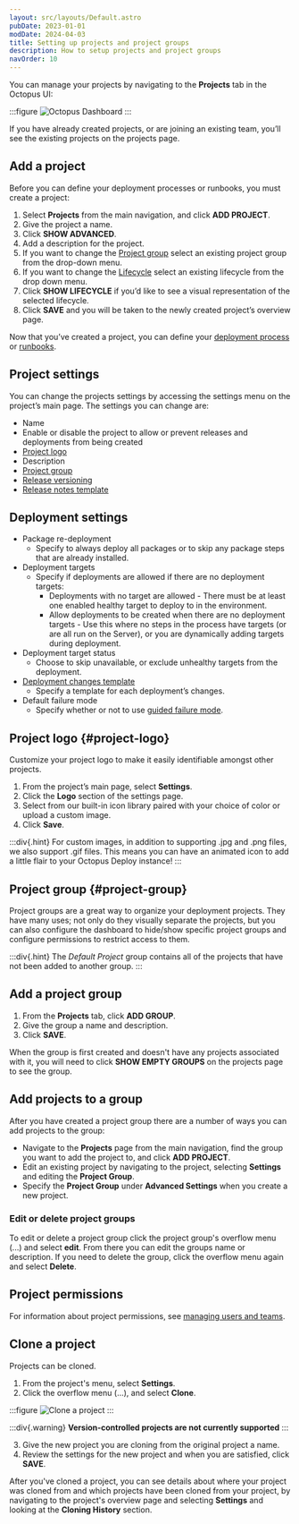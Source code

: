```yaml
---
layout: src/layouts/Default.astro
pubDate: 2023-01-01
modDate: 2024-04-03
title: Setting up projects and project groups
description: How to setup projects and project groups
navOrder: 10
---
```


You can manage your projects by navigating to the **Projects** tab in the Octopus UI:

:::figure
![Octopus Dashboard](/docs/img/projects/octopus-projects-list.png)
:::

If you have already created projects, or are joining an existing team, you’ll see the existing projects on the projects page.

## Add a project

Before you can define your deployment processes or runbooks, you must create a project:

1. Select **Projects** from the main navigation, and click **ADD PROJECT**.
2. Give the project a name.
3. Click **SHOW ADVANCED**.
4. Add a description for the project.
5. If you want to change the [Project group](#project-group) select an existing project group from the drop-down menu.
6. If you want to change the [Lifecycle](/docs/releases/lifecycles) select an existing lifecycle from the drop down menu.
7. Click **SHOW LIFECYCLE** if you’d like to see a visual representation of the selected lifecycle.
8. Click **SAVE** and you will be taken to the newly created project’s overview page.

Now that you’ve created a project, you can define your [deployment process](/docs/projects/deployment-process/) or [runbooks](/docs/runbooks).

## Project settings

You can change the projects settings by accessing the settings menu on the project’s main page. The settings you can change are:

- Name
- Enable or disable the project to allow or prevent releases and deployments from being created
- [Project logo](#project-logo)
- Description
- [Project group](#project-group)
- [Release versioning](/docs/releases/release-versioning)
- [Release notes template](/docs/releases/release-notes#templates)

## Deployment settings
- Package re-deployment
   - Specify to always deploy all packages or to skip any package steps that are already installed.
- Deployment targets
   - Specify if deployments are allowed if there are no deployment targets:
      - Deployments with no target are allowed - There must be at least one enabled healthy target to deploy to in the environment.
      - Allow deployments to be created when there are no deployment targets - Use this where no steps in the process have targets (or are all run on the Server), or you are dynamically adding targets during deployment.
- Deployment target status
   - Choose to skip unavailable, or exclude unhealthy targets from the deployment.
- [Deployment changes template](/docs/releases/deployment-changes#templates)
   - Specify a template for each deployment’s changes.
- Default failure mode
   - Specify whether or not to use [guided failure mode](/docs/releases/guided-failures).

## Project logo \{#project-logo}
Customize your project logo to make it easily identifiable amongst other projects.

1. From the project’s main page, select **Settings**.
2. Click the **Logo** section of the settings page.
3. Select from our built-in icon library paired with your choice of color or upload a custom image.
4. Click **Save**.

:::div{.hint}
For custom images, in addition to supporting .jpg and .png files, we also support .gif files. This means you can have an animated icon to add a little flair to your Octopus Deploy instance!
:::

## Project group \{#project-group}

Project groups are a great way to organize your deployment projects. They have many uses; not only do they visually separate the projects, but you can also configure the dashboard to hide/show specific project groups and configure permissions to restrict access to them.

:::div{.hint}
The *Default Project* group contains all of the projects that have not been added to another group.
:::
## Add a project group

1. From the **Projects** tab, click **ADD GROUP**.
1. Give the group a name and description.
1. Click **SAVE**.

When the group is first created and doesn't have any projects associated with it, you will need to click **SHOW EMPTY GROUPS** on the projects page to see the group.

## Add projects to a group

After you have created a project group there are a number of ways you can add projects to the group:

- Navigate to the **Projects** page from the main navigation, find the group you want to add the project to, and click **ADD PROJECT**.
- Edit an existing project by navigating to the project, selecting **Settings** and editing the **Project Group**.
- Specify the **Project Group** under **Advanced Settings** when you create a new project.

### Edit or delete project groups

To edit or delete a project group click the project group's overflow menu (...) and select **edit**. From there you can edit the groups name or description. If you need to delete the group, click the overflow menu again and select **Delete**.

## Project permissions

For information about project permissions, see [managing users and teams](/docs/security/users-and-teams).

## Clone a project

Projects can be cloned.

1. From the project's menu, select **Settings**.
2. Click the overflow menu (...), and select **Clone**.

:::figure
![Clone a project](/docs/img/projects/images/clone-project.png)
:::

:::div{.warning}
**Version-controlled projects are not currently supported**
:::

3. Give the new project you are cloning from the original project a name.
4. Review the settings for the new project and when you are satisfied, click **SAVE**.

After you've cloned a project, you can see details about where your project was cloned from and which projects have been cloned from your project, by navigating to the project's overview page and selecting **Settings** and looking at the **Cloning History** section.